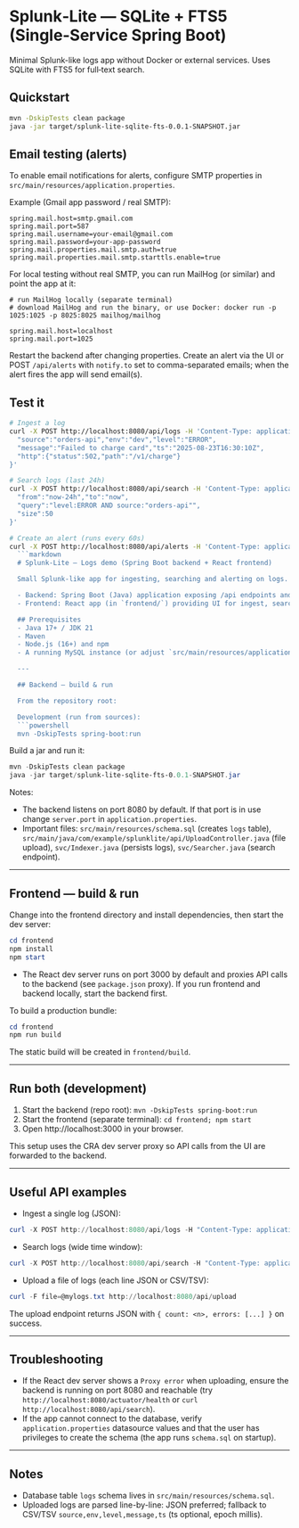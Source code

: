# Splunk‑Lite — SQLite + FTS5 (Single‑Service Spring Boot)

Minimal Splunk-like logs app without Docker or external services. Uses SQLite with FTS5 for full‑text search.

## Quickstart
```bash
mvn -DskipTests clean package
java -jar target/splunk-lite-sqlite-fts-0.0.1-SNAPSHOT.jar
```

## Email testing (alerts)

To enable email notifications for alerts, configure SMTP properties in `src/main/resources/application.properties`.

Example (Gmail app password / real SMTP):

```
spring.mail.host=smtp.gmail.com
spring.mail.port=587
spring.mail.username=your-email@gmail.com
spring.mail.password=your-app-password
spring.mail.properties.mail.smtp.auth=true
spring.mail.properties.mail.smtp.starttls.enable=true
```

For local testing without real SMTP, you can run MailHog (or similar) and point the app at it:

```
# run MailHog locally (separate terminal)
# download MailHog and run the binary, or use Docker: docker run -p 1025:1025 -p 8025:8025 mailhog/mailhog

spring.mail.host=localhost
spring.mail.port=1025
```

Restart the backend after changing properties. Create an alert via the UI or POST `/api/alerts` with `notify.to` set to comma-separated emails; when the alert fires the app will send email(s).

## Test it
```bash
# Ingest a log
curl -X POST http://localhost:8080/api/logs -H 'Content-Type: application/json' -d '{
  "source":"orders-api","env":"dev","level":"ERROR",
  "message":"Failed to charge card","ts":"2025-08-23T16:30:10Z",
  "http":{"status":502,"path":"/v1/charge"}
}'

# Search logs (last 24h)
curl -X POST http://localhost:8080/api/search -H 'Content-Type: application/json' -d '{
  "from":"now-24h","to":"now",
  "query":"level:ERROR AND source:"orders-api"",
  "size":50
}'

# Create an alert (runs every 60s)
curl -X POST http://localhost:8080/api/alerts -H 'Content-Type: application/json' -d '{
  ```markdown
  # Splunk‑Lite — Logs demo (Spring Boot backend + React frontend)

  Small Splunk-like app for ingesting, searching and alerting on logs. This repository contains two pieces:

  - Backend: Spring Boot (Java) application exposing /api endpoints and persisting logs to a MySQL (or local) datasource.
  - Frontend: React app (in `frontend/`) providing UI for ingest, search, alerts and file upload.

  ## Prerequisites
  - Java 17+ / JDK 21
  - Maven
  - Node.js (16+) and npm
  - A running MySQL instance (or adjust `src/main/resources/application.properties` to use your DB)

  ---

  ## Backend — build & run

  From the repository root:

  Development (run from sources):
  ```powershell
  mvn -DskipTests spring-boot:run
  ```

  Build a jar and run it:
  ```powershell
  mvn -DskipTests clean package
  java -jar target/splunk-lite-sqlite-fts-0.0.1-SNAPSHOT.jar
  ```

  Notes:
  - The backend listens on port 8080 by default. If that port is in use change `server.port` in `application.properties`.
  - Important files: `src/main/resources/schema.sql` (creates `logs` table), `src/main/java/com/example/splunklite/api/UploadController.java` (file upload), `svc/Indexer.java` (persists logs), `svc/Searcher.java` (search endpoint).

  ---

  ## Frontend — build & run

  Change into the frontend directory and install dependencies, then start the dev server:
  ```powershell
  cd frontend
  npm install
  npm start
  ```

  - The React dev server runs on port 3000 by default and proxies API calls to the backend (see `package.json` proxy). If you run frontend and backend locally, start the backend first.

  To build a production bundle:
  ```powershell
  cd frontend
  npm run build
  ```
  The static build will be created in `frontend/build`.

  ---

  ## Run both (development)

  1. Start the backend (repo root): `mvn -DskipTests spring-boot:run`
  2. Start the frontend (separate terminal): `cd frontend; npm start`
  3. Open http://localhost:3000 in your browser.

  This setup uses the CRA dev server proxy so API calls from the UI are forwarded to the backend.

  ---

  ## Useful API examples

  - Ingest a single log (JSON):
  ```powershell
  curl -X POST http://localhost:8080/api/logs -H "Content-Type: application/json" -d '{"source":"orders-api","env":"dev","level":"ERROR","message":"Failed to charge card","ts":1692814210000}'
  ```

  - Search logs (wide time window):
  ```powershell
  curl -X POST http://localhost:8080/api/search -H "Content-Type: application/json" -d '{"from":"1970-01-01T00:00:00Z","to":"now","size":50}'
  ```

  - Upload a file of logs (each line JSON or CSV/TSV):
  ```powershell
  curl -F file=@mylogs.txt http://localhost:8080/api/upload
  ```

  The upload endpoint returns JSON with `{ count: <n>, errors: [...] }` on success.

  ---

  ## Troubleshooting

  - If the React dev server shows a `Proxy error` when uploading, ensure the backend is running on port 8080 and reachable (try `http://localhost:8080/actuator/health` or `curl http://localhost:8080/api/search`).
  - If the app cannot connect to the database, verify `application.properties` datasource values and that the user has privileges to create the schema (the app runs `schema.sql` on startup).

  ---

  ## Notes
  - Database table `logs` schema lives in `src/main/resources/schema.sql`.
  - Uploaded logs are parsed line-by-line: JSON preferred; fallback to CSV/TSV `source,env,level,message,ts` (ts optional, epoch millis).

  ``` 

